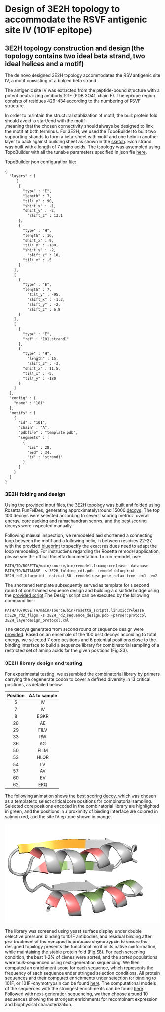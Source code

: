 # Design of 3E2H topology to accommodate the RSVF antigenic site IV (101F epitope) 
## 3E2H topology construction and design (the topology contains two ideal beta strand, two ideal helices and a motif) 
The de novo designed 3E2H topology accommodates the RSV antigenic site IV, a motif consisting of a bulged beta strand.  

The antigenic site IV was extracted from the peptide-bound structure with a potent neutralizing antibody 101F (PDB 3O41, chain F). The epitope region consists of residues 429-434 according to the numbering of RSVF structure.

In order to maintain the structural stablization of motif, the built protein fold should avoid to start/end with the motif  
,meaning that the chosen connectivity should always be designed to link the motif at both terminus. For 3E2H, we used the TopoBuilder to built two supporting strands to form a beta-sheet with motif and one helix in another layer to pack against building sheet as shown in the [sketch](./1\)Foling_trajectory/B1E_C1E_C2H_A1E_A2H/input_3E2H/sketch.pdb). Each strand was built with a length of 7 amino acids. The topology was assembled using TopoBuilder with all the tunable parameters specified in json file [here](./1\)Foling_trajectory/3E2H.json). 

TopoBuilder json configuration file: 
```
{
  "layers" : [
     [
      {
        "type" : "E",
        "length" : 7,
        "tilt_y" : 90,
        "shift_x" : -1,
      	"shift_y" : -2,
	      "shift_z" : 13.1
      },
      {
        "type" : "H",
        "length" : 16,
        "shift_x" : 9,
        "tilt_y" : -180,
        "shift_y" : -2,
	      "shift_z" : 10,
        "tilt_x" : -5
      }
    ],
    [
      {
        "type" : "E",
        "length" : 7,
	      "tilt_y" : -95,
	      "shift_x" : -1.3,
	      "shift_y" : -2,
	      "shift_z" : 6.8
      }
    ],
    [
      {
        "type" : "E",
        "ref" : "101.strand1"
      },
      {
        "type" : "H",
 	      "length" : 15,
	      "shift_z" : -3,
        "shift_x" : 11.5,
        "tilt_x" : -5,
        "tilt_y" : -180
      }
    ]
  ],
  "config" : {
    "name" : "101"
  },
  "motifs" : [
    {
      "id" : "101",
      "chain" : "A",
      "pdbfile" : "template.pdb",
      "segments" : [
        {
          "ini" : 28,
          "end" : 34,
          "id" : "strand1"
        }
      ]
    }
  ]
}
```

### 3E2H folding and design 
Using the provided input files, the 3E2H topology was built and folded using Rosetta FunFolDes, generating approximatelyaround 15000 [decoys](./1\)Foling_trajectory/B1E_C1E_C2H_A1E_A2H/3E2H_folding_design.csv). The top 100 decoys were selected according to several scoring metrics: overall energy, core packing and ramachandran scores, and the best scoring decoys were inspected manually. 

Following manual inspection, we remodeled and shortened a connecting loop between the motif and a following helix, in between residues 22-27, with the provided [blueprint](./2\)Remodel_fix_connection/3E2H_rd1_blueprint) to specify the exact residues need to adapt the loop remodeling. For instructions regarding the Rosetta remodel application, please see the offical Rosetta documentation. To run remodel, use: 

```
PATH/TO/ROSETTA/main/source/bin/remodel.linuxgccrelease -database PATH/TO/DATABASE -s 3E2H_folding_rd1.pdb -remodel:blueprint 3E2H_rd1_blueprint -nstruct 50 -remodel:use_pose_relax true -ex1 -ex2 
``` 

The shortened template subsequently served as template for a second round of constrained sequence design and building a disulfide bridge using the [provided script](./3\)Sequence_design_selection/3E2H_layerdesign_protocol.xml).The Design script can be executed by the following command line:  

```
PATH/TO/ROSETTA/main/source/bin/rosetta_scripts.linuxiccrelease @3E2H_rd2_flags -s 3E2H_rd2_sequence_design.pdb -parser:protocol 3E2H_layerdesign_protocol.xml 
```

The decoys generated from second round of sequence design were [provided](./3\)Sequence_design_selection/3E2H.minisilent.gz). Based on an ensemble of the 100 best decoys according to total energy, we selected 7 core positions and 6 potential positions close to the binding interface to build a sequence library for combinatorial sampling of a restricted set of amino acids for the given positions (Fig.S3). 

### 3E2H library design and testing 
For experimental testing, we assembled the combinatorial library by primers carrying the degenerate codon to cover a defined diversity in 13 critical positions, as detailed below.

| Position| AA to sample|
| :------:|:-----------:|
| 5       | IV          |
| 7       | IV          |
| 8       | EGKR        |
| 28      | AE          | 
| 29      | FILV        | 
| 33      | RW          | 
| 36      | AG          | 
| 50      | FILM        |
| 53      | HLQR        |
| 54      | LV          | 
| 57      | AV          |
| 60      | EV          |
| 62      | EKQ         |

The following animation shows the [best scoring decoy](./3\)Sequence_design_selection/3E2H_rd2_sequence_design.pdb), which was chosen as a template to select critical core positions for combinatorial sampling. Selected core positions encoded in the combinatorial library are highlighted in green, and the positions in a proximity of binding interface are colored in salmon red, and the site IV epitope shown in orange. 

![](./3E2H.gif)

The library was screened using yeast surface display under double selective pressure: binding to 101F antibodies, and residual binding after pre-treatment of the nonspecific protease chymotrypsin to ensure the designed topology presents the functional motif in its native conformation, while maintaining the stable protein fold (Fig.S8). For each screening condition, the best 1-2% of clones were sorted, and the sorted populations were bulk-sequenced using next-generation sequencing. We then computed an enrichment score for each sequence, which represents the frequency of each sequence under stringed selection conditions. All protein sequences and their computed enrichments under selection for binding to 101F, or 101F+chymotrypsin can be found [here](./4\)NGS_seq/3E2H_NGS.csv). The computational models of the sequences with the strongest enrichments can be found [here](). Followed with next-generation sequencing, we then choose around 10 sequences showing the strongest enrichments for recombinant expression and biophysical characterization.
